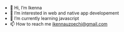 - 👋 Hi, I’m Ikenna
- 👀 I’m interested in web and native app developement
- 🌱 I’m currently learning javascript
- 📫 How to reach me ikennauzoechi@gmail.com

<!---
iamuzoechi/iamuzoechi is a ✨ special ✨ repository because its `README.md` (this file) appears on your GitHub profile.
You can click the Preview link to take a look at your changes.
--->
